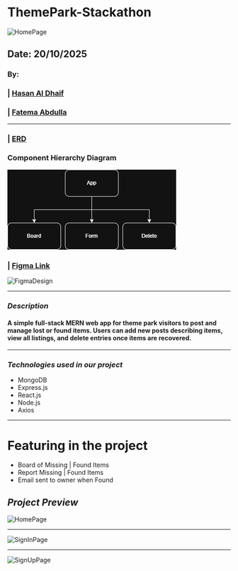 # ThemePark-Stackathon


![HomePage](Link)

## Date: 20/10/2025

### By:

### | [Hasan Al Dhaif](https://github.com/izZERO)
### | [Fatema Abdulla](https://github.com/Fatema-Abdulla)
***
### | [ERD](https://lucid.app/lucidchart/ff3023cd-d98d-48c8-a6a4-d534bf7e0cac/edit?view_items=d.h1gfrxB4IE&page=0_0&invitationId=inv_bdab7c2e-6a40-45cf-b1d4-c25cc91007be)

### Component Hierarchy Diagram
![Component Hierarchy Diagram](/public/Images/ThemePark-Stackathon.drawio.png)

### | [Figma Link](https://www.figma.com/design/A3gAi5xr4SpByDtUXXIhkN/Untitled?node-id=1-2&t=yDzYn8Sc0GqlwSOT-1)

![FigmaDesign](/public/images/Profile/Figma.png)
***
### ***Description***

#### A simple full-stack MERN web app for theme park visitors to post and manage lost or found items. Users can add new posts describing items, view all listings, and delete entries once items are recovered.

***

### ***Technologies used in our project***
  * MongoDB
  * Express.js
  * React.js
  * Node.js
  * Axios

***

# Featuring in the project

* Board of Missing | Found Items
* Report Missing | Found Items
* Email sent to owner when Found
## ***Project Preview***

![HomePage](/public/images/Profile/homepage.png)
***
![SignInPage](/public/images/Profile/Sign-In.png)
***
![SignUpPage](/public/images/Profile/Sign-Up.png)
